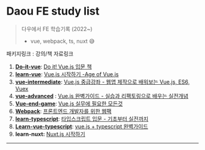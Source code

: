# Daou FE study list

> 다우에서 FE 학습기록 (2022~)
>
> - vue, webpack, ts, nuxt 😅 



패키지링크 : 강의/책 자료링크

1. **[Do-it-vue](https://github.com/minhee0327/daou-fe-study/tree/master/do-it-vue)**: [Do it! Vue.js 입문 책](https://www.yes24.com/Product/Goods/58206961)
2. **[learn-vue](https://github.com/minhee0327/daou-fe-study/tree/master/learn-vue)**: [Vue.js 시작하기 -Age of Vue.js](https://www.inflearn.com/course/age-of-vuejs/dashboard)
3. **[vue-intermediate](https://github.com/minhee0327/daou-fe-study/tree/master/vue-intermediate)**: [Vue.js 중급강좌 - 웹앱 제작으로 배워보는 Vue.js, ES6, Vuex](https://www.inflearn.com/course/vue-pwa-vue-js-%EC%A4%91%EA%B8%89)
4. **[vue-advanced](https://github.com/minhee0327/daou-fe-study/tree/master/vue-advanced)** : [Vue.js 완벽가이드 - 실습과 리팩토링으로 배우는 실전개념](https://www.inflearn.com/course/vue-ts)
5. **[Vue-end-game](https://github.com/minhee0327/daou-fe-study/tree/master/vue-end-game)**: [Vue.js 실무에 필요한 모든것](https://www.inflearn.com/course/vue-js-%EB%81%9D%EB%82%B4%EA%B8%B0-%EC%BA%A1%ED%8B%B4%ED%8C%90%EA%B5%90)
6. **[Webpack](https://github.com/minhee0327/daou-fe-study/tree/master/webpack)**: [프론트엔드 개발자를 위한 웹팩](https://www.inflearn.com/course/%ED%94%84%EB%9F%B0%ED%8A%B8%EC%97%94%EB%93%9C-%EC%9B%B9%ED%8C%A9)
7. **[learn-typescript](https://github.com/minhee0327/daou-fe-study/tree/master/learn-typescript)**: [타입스크립트 입문 - 기초부터 실전까지](https://www.inflearn.com/course/%ED%83%80%EC%9E%85%EC%8A%A4%ED%81%AC%EB%A6%BD%ED%8A%B8-%EC%9E%85%EB%AC%B8)
8. **[Learn-vue-typescript](https://github.com/minhee0327/daou-fe-study/tree/master/learn-vue-typescript)**: [vue.js + typescript 완벽가이드](https://www.inflearn.com/course/vue-ts)
9. **learn-nuxt:** [Nuxt.js 시작하기](https://www.inflearn.com/course/%EB%84%89%EC%8A%A4%ED%8A%B8-%EC%8B%9C%EC%9E%91%ED%95%98%EA%B8%B0)





---


